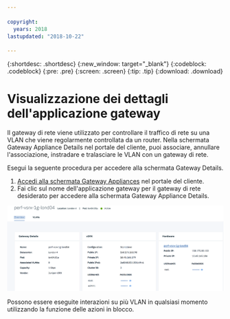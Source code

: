 ```yaml
---

copyright:
  years: 2018
lastupdated: "2018-10-22"

---
```


{:shortdesc: .shortdesc}
{:new_window: target="_blank"}
{:codeblock: .codeblock}
{:pre: .pre}
{:screen: .screen}
{:tip: .tip}
{:download: .download}

# Visualizzazione dei dettagli dell'applicazione gateway

Il gateway di rete viene utilizzato per controllare il traffico di rete su una VLAN che viene regolarmente controllata da un router. Nella schermata Gateway Appliance Details nel portale del cliente, puoi associare, annullare l'associazione, instradare e tralasciare le VLAN con un gateway di rete. 

Esegui la seguente procedura per accedere alla schermata Gateway Details. 

1. [Accedi alla schermata Gateway Appliances](access-gateway-appliances.html) nel portale del cliente. 
2. Fai clic sul nome dell'applicazione gateway per il gateway di rete desiderato per accedere alla schermata Gateway Appliance Details. 

<img src="images/gw-sa-details.png" alt="disegno" style="width: 700px;"/>

Possono essere eseguite interazioni su più VLAN in qualsiasi momento utilizzando la funzione delle azioni in blocco. 
